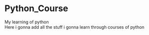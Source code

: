 # Python_Course
My learning of python<br>
Here i gonna add all the stuff i gonna learn through courses of python
